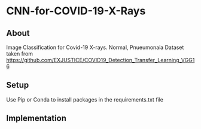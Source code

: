 # CNN-for-COVID-19-X-Rays

## About
Image Classification for Covid-19 X-rays. Normal, Pnueumonaia 
Dataset taken from https://github.com/EXJUSTICE/COVID19_Detection_Transfer_Learning_VGG16

## Setup
Use Pip or Conda to install packages in the requirements.txt file 


## Implementation

